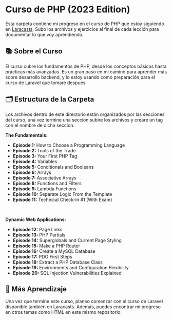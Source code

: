 # Curso de PHP (2023 Edition)

Esta carpeta contiene mi progreso en el curso de PHP que estoy siguiendo en [Laracasts](https://laracasts.com/series/php-for-beginners-2023-edition/). Subo los archivos y ejercicios al final de cada lección para documentar lo que voy aprendiendo.

## 📚 Sobre el Curso
El curso cubre los fundamentos de PHP, desde los conceptos básicos hasta prácticas más avanzadas. Es un gran paso en mi camino para aprender más sobre desarrollo backend, y lo estoy usando como preparación para el curso de Laravel que tomaré después.

## 🗂 Estructura de la Carpeta
Los archivos dentro de este directorio están organizados por las secciones del curso, una vez termine una seccion subire los archivos y creare un tag con el nombre de dicha seccion. <br />

**The Fundamentals:**
- **Episode 1:** How to Choose a Programming Language
- **Episode 2:** Tools of the Trade
- **Episode 3:** Your First PHP Tag
- **Episode 4:** Variables
- **Episode 5:** Conditionals and Booleans
- **Episode 6:** Arrays
- **Episode 7:** Associative Arrays
- **Episode 8:** Functions and Filters
- **Episode 9:** Lambda Functions
- **Episode 10:** Separate Logic From the Template
- **Episode 11:** Technical Check-in #1 (With Exam)
<br />

**Dynamic Web Applications:**
- **Episode 12:** Page Links
- **Episode 13:** PHP Partials
- **Episode 14:** Superglobals and Current Page Styling
- **Episode 15:** Make a PHP Router
- **Episode 16:** Create a MySQL Database
- **Episode 17:** PDO First Steps
- **Episode 18:** Extract a PHP Database Class
- **Episode 19:** Environments and Configuration Flexibility
- **Episode 20:** SQL Injection Vulnerabilities Explained

## 🚀 Más Aprendizaje
Una vez que termine este curso, planeo comenzar con el curso de Laravel disponible también en Laracasts. Además, puedes encontrar mi progreso en otros temas como HTML en este mismo repositorio.
